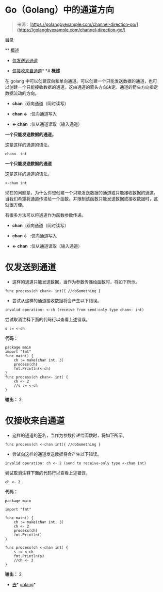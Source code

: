 <!--yml

类别：未分类

日期：2024-10-13 06:24:33

-->

# Go（Golang）中的通道方向

> 来源：[https://golangbyexample.com/channel-direction-go/](https://golangbyexample.com/channel-direction-go/)

目录

**   [概述](#Overview "Overview")

+   [仅发送到通道](#Only_Send_to_Channel "Only Send to Channel")

+   [仅接收来自通道](#Only_Receive_from_Channel "Only Receive from Channel")*  *# **概述**

在 golang 中可以创建双向和单向通道。可以创建一个只能发送数据的通道，也可以创建一个只能接收数据的通道。这由通道的箭头方向决定。通道的箭头方向指定数据流动的方向。

+   **chan**  :双向通道（同时读写）

+   **chan <-**  :仅向通道写入

+   **<- chan**  :仅从通道读取（输入通道）

**一个只能发送数据的通道。**

这是这样的通道的语法。

```
chan<- int
```

**一个只能发送数据的通道**

这是这样的通道的语法。

```
<-chan int
```

现在的问题是，为什么你想创建一个只能发送数据的通道或只能接收数据的通道。当我们希望将通道传递给一个函数，并限制该函数只能发送数据或接收数据时，这就很方便。

有很多方法可以将通道作为函数参数传递。

+   **chan**  :双向通道（同时读写）

+   **chan <-**  :仅向通道写入

+   **<- chan**  :仅从通道读取（输入通道）

# **仅发送到通道**

+   这样的通道只能发送数据，当作为参数传递给函数时，将如下所示。

```
func process(ch chan<- int){ //doSomething }
```

+   尝试从这样的通道接收数据将会产生以下错误。

```
invalid operation: <-ch (receive from send-only type chan<- int)
```

尝试取消注释下面的代码行以查看上述错误。

```
s := <-ch
```

**代码：**

```
package main
import "fmt"
func main() {
    ch := make(chan int, 3)
    process(ch)
    fmt.Println(<-ch)
}
func process(ch chan<- int) {
    ch <- 2
    //s := <-ch
}
```

**输出：** 2

# **仅接收来自通道**

+   这样的通道的签名，当作为参数传递给函数时，将如下所示。

```
func process(ch <-chan int){ //doSomething }
```

+   尝试向这样的通道发送数据将会产生以下错误。

```
invalid operation: ch <- 2 (send to receive-only type <-chan int)
```

尝试取消注释下面的代码行以查看上述错误。

```
ch <- 2
```

**代码：**

```
package main

import "fmt"

func main() {
    ch := make(chan int, 3)
    ch <- 2
    process(ch)
    fmt.Println()
}

func process(ch <-chan int) {
    s := <-ch
    fmt.Println(s)
    //ch <- 2
}
```

**输出：** 2

+   [去](https://golangbyexample.com/tag/go/)*   [golang](https://golangbyexample.com/tag/golang/)*

